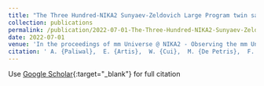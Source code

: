 ```yaml
---
title: "The Three Hundred-NIKA2 Sunyaev-Zeldovich Large Program twin samples: Synthetic clusters to support real observations"
collection: publications
permalink: /publication/2022-07-01-The-Three-Hundred-NIKA2-Sunyaev-Zeldovich-Large-Program-twin-samples-Synthetic-clusters-to-support-real-observations
date: 2022-07-01
venue: 'In the proceedings of mm Universe @ NIKA2 - Observing the mm Universe with the NIKA2 Camera'
citation: ' A. {Paliwal},  E. {Artis},  W. {Cui},  M. {De Petris},  F. {D{\&apos;e}sert},  A. {Ferragamo},  G. {Gianfagna},  F. {K{\&apos;e}ruzor{\&apos;e}},  J. {Mac{\&apos;\i}as-P{\&apos;e}rez},  F. {Mayet},  M. {Mu{\~n}oz-Echeverr{\&apos;\i}a},  L. {Perotto},  E. {Rasia},  F. {Ruppin},  G. {Yepes}, &quot;The Three Hundred-NIKA2 Sunyaev-Zeldovich Large Program twin samples: Synthetic clusters to support real observations.&quot; In the proceedings of mm Universe @ NIKA2 - Observing the mm Universe with the NIKA2 Camera, 2022.'
---
```

Use [Google Scholar](https://scholar.google.com/scholar?q=The+Three+Hundred+NIKA2+Sunyaev+Zeldovich+Large+Program+twin+samples:+Synthetic+clusters+to+support+real+observations){:target="_blank"} for full citation